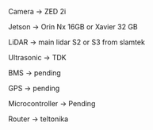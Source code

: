 

Camera -> ZED 2i

Jetson -> Orin Nx 16GB or Xavier 32 GB

LiDAR -> main lidar S2 or S3 from slamtek

Ultrasonic -> TDK

BMS -> pending

GPS -> pending

Microcontroller -> Pending

Router -> teltonika
